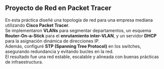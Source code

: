 ## Proyecto de Red en Packet Tracer

En esta práctica diseñé una topología de red para una empresa mediana utilizando **Cisco Packet Tracer**.  
Se implementaron **VLANs** para segmentar departamentos, un esquema **Router-On-a-Stick** para el **enrutamiento inter-VLAN**, y un servidor **DHCP** para la asignación dinámica de direcciones IP.  
Además, configuré **STP (Spanning Tree Protocol)** en los switches, asegurando redundancia y evitando bucles en la red.  
El resultado fue una red estable, escalable y alineada con buenas prácticas de infraestructura.
